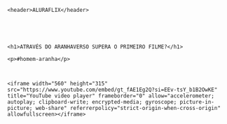 <body>

    <header>ALURAFLIX</header>





    <h1>ATRAVÉS DO ARANHAVERSO SUPERA O PRIMEIRO FILME?</h1>

    <p>#homem-aranha</p>



    <iframe width="560" height="315" src="https://www.youtube.com/embed/gt_fAE1Eg2Q?si=EEv-tsY_b1B2OwKE" title="YouTube video player" frameborder="0" allow="accelerometer; autoplay; clipboard-write; encrypted-media; gyroscope; picture-in-picture; web-share" referrerpolicy="strict-origin-when-cross-origin" allowfullscreen></iframe>



</body>
